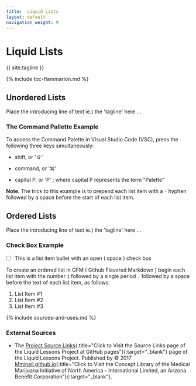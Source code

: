 ```yaml
---
title:  Liquid Lists
layout: default
navigation_weight: 9 
---
```

# Liquid Lists

{{ site.tagline }}

{% include toc-flammarion.md %}

## Unordered Lists

Place the introducing line of text ie.) the 'tagline' here ...

### The Command Pallette Example

To access the Command Palette in Visual Studio Code (VSC), press the following three keys simultaneously:

- shift, or '⇧'

- command, or '⌘'

- capital P, or 'P' ; where capital P represents the term "Palette"

**Note**. The trick to this example is to prepend each list item with a `-` hyphen followed by a space before the start of each list item.

## Ordered Lists

Place the introducing line of text ie.) the 'tagline' here ...

### Check Box Example

- [ ] This is a list item bullet with an open ( space ) check box

To create an ordered list in GFM ( Github Flavored Markdown ) begin each list item with the number `1` followed by a single period `.` followed by a space before the text of each list item, as follows:

1. List Item \#1
1. List Item \#2
1. List Item \#3

{% include sources-and-uses.md %}

### External Sources

- The [Project Source Links](https://mminail.github.io/Liquid/Source-Liquid-Links.htm){:title="Click to Visit the Source Links page of the Liquid Lessons Project at GitHub pages"}{:target="_blank"} page of the Liquid Lessons Project. Published by © 2017 [Mminail.github.io](https://mminail.github.io/){:title="Click to Visit the Concept Library of the Medical Marijuana Initiative of North America - International Limited, an Arizona Benefit Corporation"}{:target="_blank"}.
